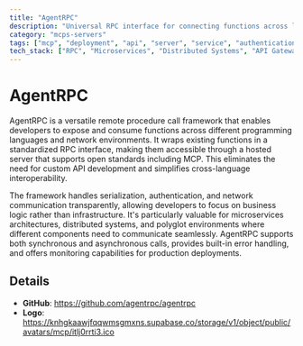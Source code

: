 ```yaml
---
title: "AgentRPC"
description: "Universal RPC interface for connecting functions across languages and network boundaries"
category: "mcps-servers"
tags: ["mcp", "deployment", "api", "server", "service", "authentication"]
tech_stack: ["RPC", "Microservices", "Distributed Systems", "API Gateway", "Cross-language Integration"]
---
```


# AgentRPC

AgentRPC is a versatile remote procedure call framework that enables developers to expose and consume functions across different programming languages and network environments. It wraps existing functions in a standardized RPC interface, making them accessible through a hosted server that supports open standards including MCP. This eliminates the need for custom API development and simplifies cross-language interoperability.

The framework handles serialization, authentication, and network communication transparently, allowing developers to focus on business logic rather than infrastructure. It's particularly valuable for microservices architectures, distributed systems, and polyglot environments where different components need to communicate seamlessly. AgentRPC supports both synchronous and asynchronous calls, provides built-in error handling, and offers monitoring capabilities for production deployments.

## Details

- **GitHub**: https://github.com/agentrpc/agentrpc
- **Logo**: https://knhgkaawjfqqwmsgmxns.supabase.co/storage/v1/object/public/avatars/mcp/itlj0rrti3.ico
